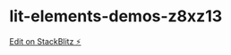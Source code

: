 # lit-elements-demos-z8xz13

[Edit on StackBlitz ⚡️](https://stackblitz.com/edit/lit-elements-demos-z8xz13)